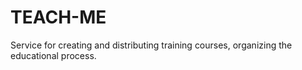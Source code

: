# TEACH-ME
Service for creating and distributing training courses, organizing the educational process.
